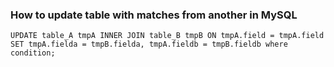 ### How to update table with matches from another in MySQL

`UPDATE table_A tmpA INNER JOIN table_B tmpB ON tmpA.field = tmpA.field SET tmpA.fielda = tmpB.fielda, tmpA.fieldb = tmpB.fieldb where condition;`